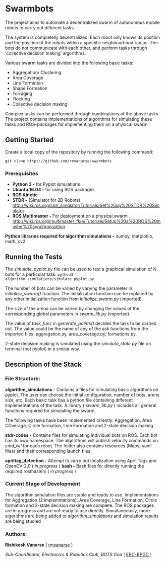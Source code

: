 # Swarmbots

The project aims to automate a decentralized swarm of autonomous mobile robots to carry out different tasks. 

The system is completelly decentralized. Each robot only knows its position and the position of the robots within a speciific neighbourhood radius. The bots do not communicate with each other, and perform tasks through 'collective decision making' algorithms.

Various swarm tasks are divided into the following basic tasks:
- Aggregation/ Clustering
- Area Coverage
- Line Formation
- Shape Formation
- Forraging
- Flocking
- Collective decision making

Complex tasks can be performed through combinations of the above tasks. The project contains implementations of algorithms for simulating these tasks and ROS-packages for implementing them on a physical swarm

## Getting Started

Create a local copy of the repository by running the following command:

```git clone https://github.com/rmvanarse/swarmbots```

### Prerequisites

- **Python 3 -** for Pyplot simulations
- **Ubuntu 16.04 -** for using ROS packages
- **ROS Kinetic**
- **STDR -** (Simulator for 2D Robots) http://wiki.ros.org/stdr_simulator/Tutorials/Set%20up%20STDR%20Simulator
- **ROS Multimaster -** For deployment on a physical swarm http://wiki.ros.org/multimaster_fkie/Tutorials/Setup%20a%20ROS%20master%20synchronization

**Python libraries required for algorithm simulations -** numpy, matplotlib, math, cv2

## Running the Tests

The _simulate_pyplot.py_ file can be used to test a graphical simulation of N bots for a particular task.
```python3 algorithm_simulations/simulate_pyplot.py```

The number of bots can be varied by varying the parameter in _initialize_swarm()_ function. The initialization function can be replaced by any other initialization function from _initialize_swarm.py_ (imported).

The size of the arena can be varied by changing the values of the corresponding global parameters in _swarm_lib.py_ (imported).

The value of _task_func_ in _generate_points()_ decides the task to be carried out. The value could be the name of any of the ask functions from the imported files: aggregation.py, area_coverage.py, formations.py.

2-state decision making is simulated using the _simulate_state.py_ file on terminal (not pyplot) in a similar way.

## Description of the Stack

### File Structure:

**algorithm_simulations -** Contains a files for simulating basic algorithms on pyplot. The user can choose the initial configuration, number of bots, arena size, etc. Each basic task has a python file containing different implementations of the task. A library ( _swarm_lib.py_ ) includes all general functions required for simulating the swarm.

The following tasks have been implemented crrently: Aggregation, Area COverage, Circle formation, Line Formation and 2-state decision making

**stdr-codes -** Contains files for simulating individual bots on ROS. Each bot has its own namespace. The algorithms will publish velocity commands on _cmd_vel_ for each robot. The folder also contains resources (Maps, yaml files) and their corresponding launch files.

**apriltag_detection -** Attempt to carry out localization using April Tags and OpenCV-2.0 ( _in progress_ )
**bash -** Bash files for directly running the required rosmasters ( _in progress_ )

### Current Stage of Development
The algorithm simulation files are stable and ready to use. Implementations for Aggregation (2 implemntations), Area Coverage, Line Formation, Circle formation and 2-state decision making are complete. The ROS packages are in progress and are not ready to use directly. Simultaneously, more algorithms are being added to _algorithm_simulations_ and simulation results are being studied

### Authors:
**Rishikesh Vanarse** ( [rmvanarse](https://github.com/rmvanarse) )

_Sub-Coordinator, Electronics & Robotics Club, BOTS Goa_ ( [ERC-BPGC](https://github.com/ERC-BPGC/) )


